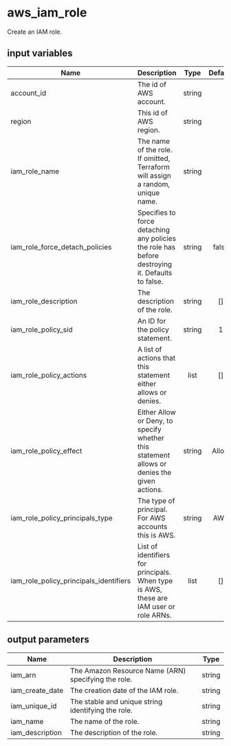 # aws_iam_role

Create an IAM role.

## input variables

| Name | Description | Type | Default | Required |
|------|-------------|:----:|:-----:|:-----:|
|account_id|The id of AWS account.|string||Yes|
|region|This id of AWS region.|string||Yes|
|iam_role_name|The name of the role. If omitted, Terraform will assign a random, unique name.|string||No|
|iam_role_force_detach_policies|Specifies to force detaching any policies the role has before destroying it. Defaults to false.|string|false|No|
|iam_role_description|The description of the role.|string|[]|No|
|iam_role_policy_sid|An ID for the policy statement.|string|1|No|
|iam_role_policy_actions|A list of actions that this statement either allows or denies.|list|[]|No|
|iam_role_policy_effect|Either Allow or Deny, to specify whether this statement allows or denies the given actions.|string|Allow|No|
|iam_role_policy_principals_type|The type of principal. For AWS accounts this is AWS.|string|AWS|No|
|iam_role_policy_principals_identifiers|List of identifiers for principals. When type is AWS, these are IAM user or role ARNs.|list|[]|No|


## output parameters

| Name | Description | Type |
|------|-------------|:----:|
|iam_arn|The Amazon Resource Name (ARN) specifying the role.|string|
|iam_create_date|The creation date of the IAM role.|string|
|iam_unique_id|The stable and unique string identifying the role.|string|
|iam_name|The name of the role.|string|
|iam_description|The description of the role.|string|
